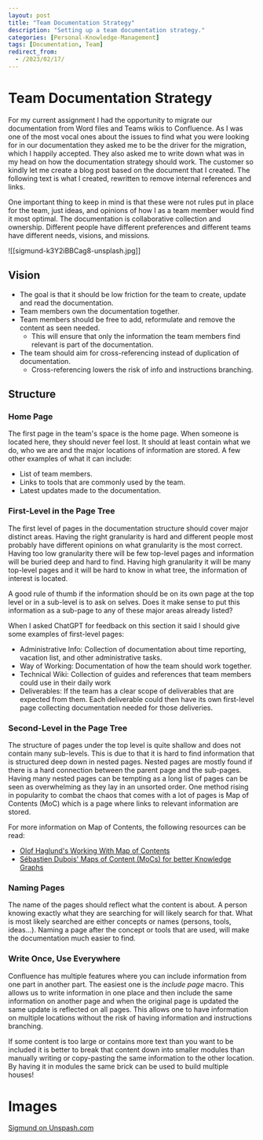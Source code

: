 ```yaml
---
layout: post
title: "Team Documentation Strategy"
description: "Setting up a team documentation strategy."
categories: [Personal-Knowledge-Management]
tags: [Documentation, Team]
redirect_from:
  - /2023/02/17/
---
```


# Team Documentation Strategy

For my current assignment I had the opportunity to migrate our documentation from Word files and Teams wikis to Confluence. As I was one of the most vocal ones about the issues to find what you were looking for in our documentation they asked me to be the driver for the migration, which I happily accepted. They also asked me to write down what was in my head on how the documentation strategy should work. The customer so kindly let me create a blog post based on the document that I created. The following text is what I created, rewritten to remove internal references and links.

One important thing to keep in mind is that these were not rules put in place for the team, just ideas, and opinions of how I as a team member would find it most optimal. The documentation is collaborative collection and ownership. Different people have different preferences and different teams have different needs, visions, and missions.

![[sigmund-k3Y2iBBCag8-unsplash.jpg]]

## Vision
- The goal is that it should be low friction for the team to create, update and read the documentation.
- Team members own the documentation together.
- Team members should be free to add, reformulate and remove the content as seen needed.
	- This will ensure that only the information the team members find relevant is part of the documentation.
- The team should aim for cross-referencing instead of duplication of documentation.
	- Cross-referencing lowers the risk of info and instructions branching.

## Structure

### Home Page
The first page in the team's space is the home page. When someone is located here, they should never feel lost. It should at least contain what we do, who we are and the major locations of information are stored. A few other examples of what it can include:
- List of team members.
- Links to tools that are commonly used by the team.
- Latest updates made to the documentation.

### First-Level in the Page Tree
The first level of pages in the documentation structure should cover major distinct areas. Having the right granularity is hard and different people most probably have different opinions on what granularity is the most correct. Having too low granularity there will be few top-level pages and information will be buried deep and hard to find. Having high granularity it will be many top-level pages and it will be hard to know in what tree, the information of interest is located.

A good rule of thumb if the information should be on its own page at the top level or in a sub-level is to ask on selves. Does it make sense to put this information as a sub-page to any of these major areas already listed?

When I asked ChatGPT for feedback on this section it said I should give some examples of first-level pages:
- Administrative Info: Collection of documentation about time reporting, vacation list, and other administrative tasks.
- Way of Working: Documentation of how the team should work together.
- Technical Wiki: Collection of guides and references that team members could use in their daily work
- Deliverables: If the team has a clear scope of deliverables that are expected from them. Each deliverable could then have its own first-level page collecting documentation needed for those deliveries.

### Second-Level in the Page Tree
The structure of pages under the top level is quite shallow and does not contain many sub-levels. This is due to that it is hard to find information that is structured deep down in nested pages. Nested pages are mostly found if there is a hard connection between the parent page and the sub-pages. Having many nested pages can be tempting as a long list of pages can be seen as overwhelming as they lay in an unsorted order. One method rising in popularity to combat the chaos that comes with a lot of pages is Map of Contents (MoC) which is a page where links to relevant information are stored.

For more information on Map of Contents, the following resources can be read:
- [Olof Haglund's Working With Map of Contents](https://olofhaglund.name/blog/2022/10/15/Working-With-Map-of-Contents/)
- [Sébastien Dubois' Maps of Content (MoCs) for better Knowledge Graphs](https://dsebastien.net/blog/2022-05-15-maps-of-content)

### Naming Pages
The name of the pages should reflect what the content is about. A person knowing exactly what they are searching for will likely search for that. What is most likely searched are either concepts or names (persons, tools, ideas...). Naming a page after the concept or tools that are used, will make the documentation much easier to find.

### Write Once, Use Everywhere
Confluence has multiple features where you can include information from one part in another part. The easiest one is the *include page* macro. This allows us to write information in one place and then include the same information on another page and when the original page is updated the same update is reflected on all pages. This allows one to have information on multiple locations without the risk of having information and instructions branching.

If some content is too large or contains more text than you want to be included it is better to break that content down into smaller modules than manually writing or copy-pasting the same information to the other location. By having it in modules the same brick can be used to build multiple houses!

# Images
[Sigmund on Unspash.com](https://unsplash.com/photos/k3Y2iBBCag8?utm_source=unsplash&utm_medium=referral&utm_content=creditShareLink)

